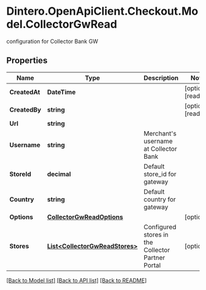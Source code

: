 # Dintero.OpenApiClient.Checkout.Model.CollectorGwRead
configuration for Collector Bank GW 

## Properties

Name | Type | Description | Notes
------------ | ------------- | ------------- | -------------
**CreatedAt** | **DateTime** |  | [optional] [readonly] 
**CreatedBy** | **string** |  | [optional] [readonly] 
**Url** | **string** |  | 
**Username** | **string** | Merchant&#39;s username at Collector Bank | 
**StoreId** | **decimal** | Default store_id for gateway | 
**Country** | **string** | Default country for gateway | 
**Options** | [**CollectorGwReadOptions**](CollectorGwReadOptions.md) |  | [optional] 
**Stores** | [**List&lt;CollectorGwReadStores&gt;**](CollectorGwReadStores.md) | Configured stores in the Collector Partner Portal | [optional] 

[[Back to Model list]](../README.md#documentation-for-models) [[Back to API list]](../README.md#documentation-for-api-endpoints) [[Back to README]](../README.md)

